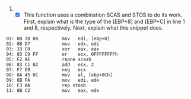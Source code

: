 1. - [x] This function uses a combination SCAS and STOS to do its work. 
   	     First, explain what is the type of the [EBP+8] and [EBP+C] in line 1 and 8, respectively.
         Next, explain what this snippet does.

```
01: 8B 7D 08         mov   edi, [ebp+8]
02: 8B D7            mov   edx, edi
03: 33 C0            xor   eax, eax
04: 83 C9 FF         or    ecx, 0FFFFFFFFh
05: F2 AE            repne scasb
06: 83 C1 02         add   ecx, 2
07: F7 D9            neg   ecx
08: 8A 45 0C         mov   al, [ebp+0Ch]
09: 8B FA            mov   edi, edx
10: F3 AA            rep stosb
11: 8B C2            mov   eax, edx
```
